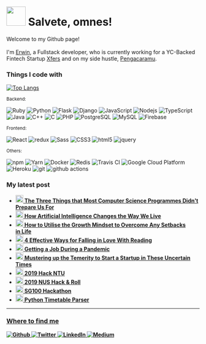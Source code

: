 <h1><img src="https://emojis.slackmojis.com/emojis/images/1536351075/4594/blob-wave.gif?1536351075" width="50"/> Salvete, omnes!</h1>

<p>Welcome to my Github page! </br></br>
I'm <a href="https://erwinleonardy.com" target="_blank">Erwin</a>, a Fullstack developer, who is currently working for a YC-Backed Fintech Startup <a href="https://www.xfers.com/">Xfers</a> and on my side hustle, <a href="https://pengacaramu.com" target="_blank">Pengacaramu</a>.</p>

<h3>Things I code with</h3>

[![Top Langs](https://github-readme-stats.vercel.app/api/top-langs/?username=erwinleonardy&theme=monokai&border_radius=20&hide_border=true&langs_count=10&hide=jupyter%20notebook,html,css&hide_title=true&card_width=500)](https://github.com/anuraghazra/github-readme-stats)

<small>Backend:</small>
<p>
  <img alt="Ruby" src="https://img.shields.io/badge/-Ruby-3776AB?style=flat-square&logo=Ruby&logoColor=white" />
  <img alt="Python" src="https://img.shields.io/badge/-Python-3776AB?style=flat-square&logo=Python&logoColor=white" />
  <img alt="Flask" src="https://img.shields.io/badge/-Flask-000000?style=flat-square&logo=Flask&logoColor=white" />
  <img alt="Django" src="https://img.shields.io/badge/-Django-092E20?style=flat-square&logo=Django&logoColor=white" />
  <img alt="JavaScript" src="https://img.shields.io/badge/-JavaScript-F7DF1E?style=flat-square&logo=Javascript&logoColor=white" />
  <img alt="Nodejs" src="https://img.shields.io/badge/-Nodejs-43853d?style=flat-square&logo=Node.js&logoColor=white" />
  <img alt="TypeScript" src="https://img.shields.io/badge/-TypeScript-007ACC?style=flat-square&logo=typescript&logoColor=white" />
  <img alt="Java" src="https://img.shields.io/badge/-Java-007396?style=flat-square&logo=Java&logoColor=white" />
  <img alt="C++" src="https://img.shields.io/badge/-c++-00599C?style=flat-square&logo=c%2B%2B&logoColor=white" />
  <img alt="C" src="https://img.shields.io/badge/-C-A8B9CC?style=flat-square&logo=C&logoColor=white" />
  <img alt="PHP" src="https://img.shields.io/badge/-PHP-777BB4?style=flat-square&logo=PHP&logoColor=white" />
  <img alt="PostgreSQL" src="https://img.shields.io/badge/-PostgreSQL-336791?style=flat-square&logo=PostgreSQL&logoColor=white" />
  <img alt="MySQL" src="https://img.shields.io/badge/-MySQL-4479A1?style=flat-square&logo=MySQL&logoColor=white" />
  <img alt="Firebase" src="https://img.shields.io/badge/-Firebase-FFCA28?style=flat-square&logo=firebase&logoColor=white" />
</p>

<small>Frontend:</small>
<p>
  
  <img alt="React" src="https://img.shields.io/badge/-React-45b8d8?style=flat-square&logo=react&logoColor=white" />
  <img alt="redux" src="https://img.shields.io/badge/-Redux-764ABC?style=flat-square&logo=redux&logoColor=white" />
  <img alt="Sass" src="https://img.shields.io/badge/-Sass-CC6699?style=flat-square&logo=sass&logoColor=white" />
  <img alt="CSS3" src="https://img.shields.io/badge/-CSS3-1572B6?style=flat-square&logo=css3&logoColor=white" />
  <img alt="html5" src="https://img.shields.io/badge/-HTML5-E34F26?style=flat-square&logo=html5&logoColor=white" />
  <img alt="jquery" src="https://img.shields.io/badge/-jquery-0769AD?style=flat-square&logo=jquery&logoColor=white" />
</p>

<small>Others:</small>
<p>
  <img alt="npm" src="https://img.shields.io/badge/-NPM-CB3837?style=flat-square&logo=npm&logoColor=white" />
  <img alt="Yarn" src="https://img.shields.io/badge/-Yarn-2C8EBB?style=flat-square&logo=yarn&logoColor=white" />
  <img alt="Docker" src="https://img.shields.io/badge/-Docker-46a2f1?style=flat-square&logo=docker&logoColor=white" />
  <img alt="Redis" src="https://img.shields.io/badge/-Redis-3776AB?style=flat-square&logo=Redis&logoColor=white" />
  <img alt="Travis CI" src="https://img.shields.io/badge/-Travis_CI-3EAAAF?style=flat-square&logo=Travis&logoColor=white" />
  <img alt="Google Cloud Platform" src="https://img.shields.io/badge/-Google_Cloud_Platform-1a73e8?style=flat-square&logo=google-cloud&logoColor=white" />
  <img alt="Heroku" src="https://img.shields.io/badge/-Heroku-430098?style=flat-square&logo=heroku&logoColor=white" />
  <img alt="git" src="https://img.shields.io/badge/-Git-F05032?style=flat-square&logo=git&logoColor=white" />
  <img alt="github actions" src="https://img.shields.io/badge/-Github_Actions-2088FF?style=flat-square&logo=github-actions&logoColor=white" />
</p>

<h3>My latest post</h3>
<ul>
  <li><a href="https://erwinleonardy.medium.com/the-three-things-that-most-computer-science-programmes-didnt-prepare-us-for-4c7262b29668"><b><img src="https://emojipedia-us.s3.dualstack.us-west-1.amazonaws.com/thumbs/120/apple/285/man-technologist-light-skin-tone_1f468-1f3fb-200d-1f4bb.png" width="20" alt="new" /> The Three Things that Most Computer Science Programmes Didn't Prepare Us For </i></li>
  <li><a href="https://erwinleonardy.medium.com/how-artificial-intelligence-changes-the-way-we-live-90e0c30efe47"><b><img src="https://emojipedia-us.s3.dualstack.us-west-1.amazonaws.com/thumbs/120/apple/271/brain_1f9e0.png" width="20" alt="new" /> How Artificial Intelligence Changes the Way We Live </i></li>
  <li><a href="https://erwinleonardy.medium.com/how-to-utilise-the-growth-mindset-to-overcome-any-setbacks-in-life-2a38ef2f69ed"><b><img src="https://emojipedia-us.s3.dualstack.us-west-1.amazonaws.com/thumbs/120/apple/271/seedling_1f331.png" width="20" alt="new" /> How to Utilise the Growth Mindset to Overcome Any Setbacks in Life </i></li>
  <li><a href="https://erwinleonardy.medium.com/four-effective-ways-for-falling-in-love-with-reading-e675499dce4b"><b><img src="https://emojipedia-us.s3.dualstack.us-west-1.amazonaws.com/thumbs/120/apple/271/books_1f4da.png" width="20" alt="new" /> 4 Effective Ways for Falling in Love With Reading </i></li>
  <li><a href="https://medium.com/@erwinleonardy/getting-a-job-during-a-pandemic-is-not-a-pipe-dream-a1db02643f28"><b><img src="https://emojipedia-us.s3.dualstack.us-west-1.amazonaws.com/thumbs/120/apple/271/briefcase_1f4bc.png" width="20" alt="new" /> Getting a Job During a Pandemic </i></li>
  <li><a href="https://medium.com/@erwinleonardy/mustering-up-the-temerity-to-start-a-startup-in-these-uncertain-times-12ec537e5f55"><b><img src="https://emojipedia-us.s3.dualstack.us-west-1.amazonaws.com/thumbs/240/apple/237/fire_1f525.png" width="20" alt="new" /> Mustering up the Temerity to Start a Startup in These Uncertain Times </i></li>
  <li><a href="https://erwinleonardy.com/2019/03/24/2019-hack-ntu.html"><b><img src="https://emojipedia-us.s3.dualstack.us-west-1.amazonaws.com/thumbs/240/apple/237/personal-computer_1f4bb.png" width="20" alt="laptop" /> 2019 Hack NTU</i></li>
  <li><a href="https://erwinleonardy.com/2019/01/24/2019-nus-hack-roll.html"><b><img src="https://emojipedia-us.s3.dualstack.us-west-1.amazonaws.com/thumbs/240/apple/237/personal-computer_1f4bb.png" width="20" alt="laptop" /> 2019 NUS Hack & Roll</i></li>
  <li><a href="https://erwinleonardy.com/2018/07/29/sg100-hackathon.html"><b><img src="https://emojipedia-us.s3.dualstack.us-west-1.amazonaws.com/thumbs/240/apple/237/personal-computer_1f4bb.png" width="20" alt="laptop" /> SG100 Hackathon</i></li>
  <li><a href="https://erwinleonardy.com/2018/07/07/python-timetable-parser.html"><b><img src="https://emojipedia-us.s3.dualstack.us-west-1.amazonaws.com/thumbs/240/apple/237/snake_1f40d.png" width="20" alt="snake" /> Python Timetable Parser</i></li>
</ul>

------------

<h3>Where to find me</h3>
<p>
    <a href="https://github.com/erwinleonardy" target="_blank">
        <img alt="Github" src="https://img.shields.io/badge/GitHub-%2312100E.svg?&style=for-the-badge&logo=Github&logoColor=white" />
    </a> 
    <a href="https://twitter.com/erwinleonardy" target="_blank">
        <img alt="Twitter" src="https://img.shields.io/badge/twitter-%231DA1F2.svg?&style=for-the-badge&logo=twitter&logoColor=white" />
    </a> 
    <a href="https://www.linkedin.com/in/erwin-leonardy" target="_blank">
        <img alt="LinkedIn" src="https://img.shields.io/badge/linkedin-%230077B5.svg?&style=for-the-badge&logo=linkedin&logoColor=white" />
    </a> 
    <a href="https://erwinleonardy.medium.com" target="_blank">
        <img alt="Medium" src="https://img.shields.io/badge/medium-%2312100E.svg?&style=for-the-badge&logo=medium&logoColor=white" />
    </a>
</p>
